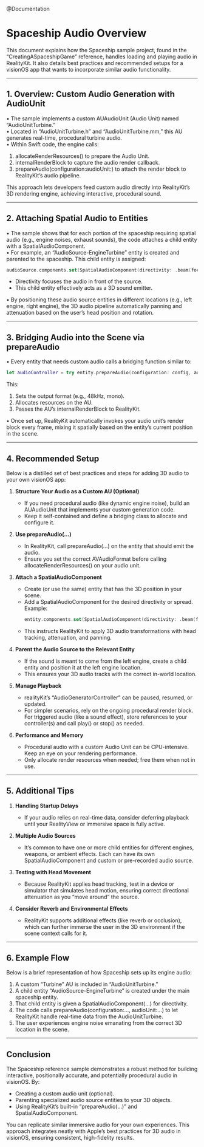 @Documentation

# Spaceship Audio Overview

This document explains how the Spaceship sample project, found in the “CreatingASpaceshipGame” reference, handles loading and playing audio in RealityKit. It also details best practices and recommended setups for a visionOS app that wants to incorporate similar audio functionality.

---

## 1. Overview: Custom Audio Generation with AudioUnit

• The sample implements a custom AUAudioUnit (Audio Unit) named “AudioUnitTurbine.”  
• Located in “AudioUnitTurbine.h” and “AudioUnitTurbine.mm,” this AU generates real-time, procedural turbine audio.  
• Within Swift code, the engine calls:
  1. allocateRenderResources() to prepare the Audio Unit.  
  2. internalRenderBlock to capture the audio render callback.  
  3. prepareAudio(configuration:audioUnit:) to attach the render block to RealityKit’s audio pipeline.

This approach lets developers feed custom audio directly into RealityKit’s 3D rendering engine, achieving interactive, procedural sound.

---

## 2. Attaching Spatial Audio to Entities

• The sample shows that for each portion of the spaceship requiring spatial audio (e.g., engine noises, exhaust sounds), the code attaches a child entity with a SpatialAudioComponent.  
• For example, an “AudioSource-EngineTurbine” entity is created and parented to the spaceship. This child entity is assigned:
  ```swift
  audioSource.components.set(SpatialAudioComponent(directivity: .beam(focus: 0.25)))
  ```
  - Directivity focuses the audio in front of the source.  
  - This child entity effectively acts as a 3D sound emitter.

• By positioning these audio source entities in different locations (e.g., left engine, right engine), the 3D audio pipeline automatically panning and attenuation based on the user’s head position and rotation.

---

## 3. Bridging Audio into the Scene via prepareAudio

• Every entity that needs custom audio calls a bridging function similar to:
  ```swift
  let audioController = try entity.prepareAudio(configuration: config, audioUnit: myAudioUnit)
  ```
  This:  
  1. Sets the output format (e.g., 48kHz, mono).  
  2. Allocates resources on the AU.  
  3. Passes the AU’s internalRenderBlock to RealityKit.  

• Once set up, RealityKit automatically invokes your audio unit’s render block every frame, mixing it spatially based on the entity’s current position in the scene.

---

## 4. Recommended Setup

Below is a distilled set of best practices and steps for adding 3D audio to your own visionOS app:

1. **Structure Your Audio as a Custom AU (Optional)**  
   - If you need procedural audio (like dynamic engine noise), build an AUAudioUnit that implements your custom generation code.  
   - Keep it self-contained and define a bridging class to allocate and configure it.

2. **Use prepareAudio(...)**  
   - In RealityKit, call prepareAudio(...) on the entity that should emit the audio.  
   - Ensure you set the correct AVAudioFormat before calling allocateRenderResources() on your audio unit.

3. **Attach a SpatialAudioComponent**  
   - Create (or use the same) entity that has the 3D position in your scene.  
   - Add a SpatialAudioComponent for the desired directivity or spread. Example:
     ```swift
     entity.components.set(SpatialAudioComponent(directivity: .beam(focus: 0.25)))
     ```
   - This instructs RealityKit to apply 3D audio transformations with head tracking, attenuation, and panning.

4. **Parent the Audio Source to the Relevant Entity**  
   - If the sound is meant to come from the left engine, create a child entity and position it at the left engine location.  
   - This ensures your 3D audio tracks with the correct in-world location.

5. **Manage Playback**  
   - realityKit’s “AudioGeneratorController” can be paused, resumed, or updated.  
   - For simpler scenarios, rely on the ongoing procedural render block. For triggered audio (like a sound effect), store references to your controller(s) and call play() or stop() as needed.

6. **Performance and Memory**  
   - Procedural audio with a custom Audio Unit can be CPU-intensive. Keep an eye on your rendering performance.  
   - Only allocate render resources when needed; free them when not in use.

---

## 5. Additional Tips

1. **Handling Startup Delays**  
   - If your audio relies on real-time data, consider deferring playback until your RealityView or immersive space is fully active.

2. **Multiple Audio Sources**  
   - It’s common to have one or more child entities for different engines, weapons, or ambient effects. Each can have its own SpatialAudioComponent and custom or pre-recorded audio source.

3. **Testing with Head Movement**  
   - Because RealityKit applies head tracking, test in a device or simulator that simulates head motion, ensuring correct directional attenuation as you “move around” the source.

4. **Consider Reverb and Environmental Effects**  
   - RealityKit supports additional effects (like reverb or occlusion), which can further immerse the user in the 3D environment if the scene context calls for it.

---

## 6. Example Flow

Below is a brief representation of how Spaceship sets up its engine audio:

1. A custom “Turbine” AU is included in “AudioUnitTurbine.”  
2. A child entity “AudioSource-EngineTurbine” is created under the main spaceship entity.  
3. That child entity is given a SpatialAudioComponent(...) for directivity.  
4. The code calls prepareAudio(configuration:..., audioUnit:...) to let RealityKit handle real-time data from the AudioUnitTurbine.  
5. The user experiences engine noise emanating from the correct 3D location in the scene.

---

## Conclusion

The Spaceship reference sample demonstrates a robust method for building interactive, positionally accurate, and potentially procedural audio in visionOS. By:

- Creating a custom audio unit (optional).  
- Parenting specialized audio source entities to your 3D objects.  
- Using RealityKit’s built-in “prepareAudio(...)” and SpatialAudioComponent.  

You can replicate similar immersive audio for your own experiences. This approach integrates neatly with Apple’s best practices for 3D audio in visionOS, ensuring consistent, high-fidelity results. 